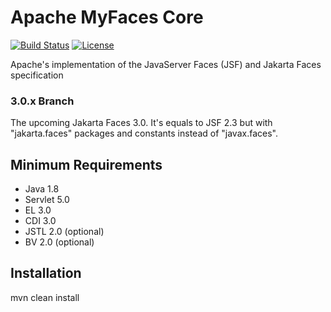 # Apache MyFaces Core
[![Build Status](https://travis-ci.com/apache/myfaces.svg?branch=3.0.x)](https://travis-ci.com/apache/myfaces)
[![License](https://img.shields.io/badge/License-Apache%202.0-blue.svg)](https://opensource.org/licenses/Apache-2.0)

Apache's implementation of the JavaServer Faces (JSF) and Jakarta Faces specification

### 3.0.x Branch

The upcoming Jakarta Faces 3.0. It's equals to JSF 2.3 but with "jakarta.faces" packages and constants instead of "javax.faces".

## Minimum Requirements

- Java 1.8
- Servlet 5.0
- EL 3.0
- CDI 3.0
- JSTL 2.0 (optional)
- BV 2.0 (optional)

## Installation

mvn clean install
